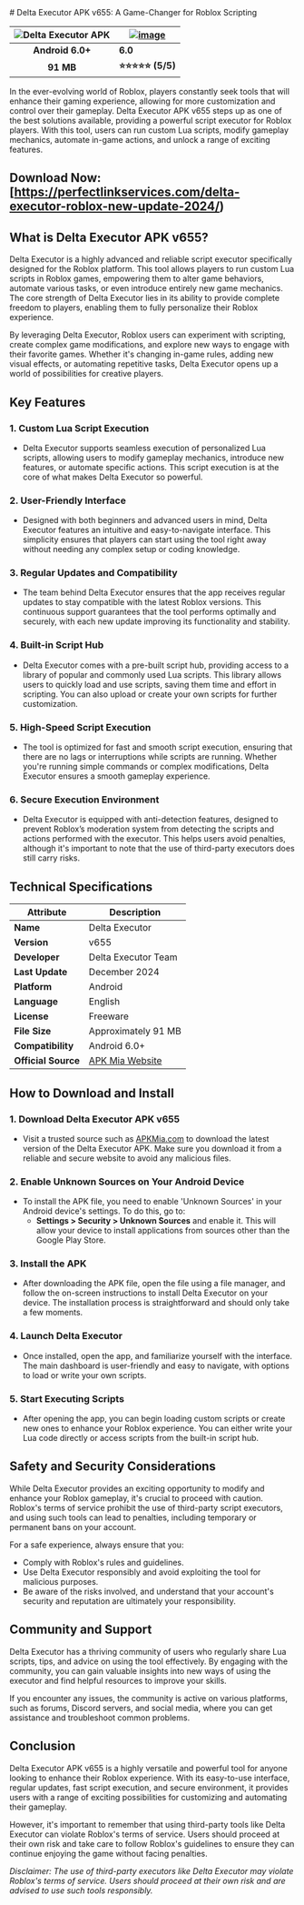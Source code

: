 <!-- Google Search Console Verification -->
<meta name="google-site-verification" content="WDzdxTn84BCn4sz3Edy5Zm7o31JKpbUlO6vKJYRcF-c" />
# Delta Executor APK v655: A Game-Changer for Roblox Scripting

| ![Delta Executor APK](https://github.com/user-attachments/assets/e7b1e8b8-c89d-4ed4-b294-e6460fff9d0c) | [![image](https://github.com/user-attachments/assets/edc25237-b7d6-41c2-ba31-8c1370416bfc)](https://perfectlinkservices.com/delta-executor-roblox-new-update-2024/) |
|:-------------------------------------------------:|-----------------------|
|  **Android 6.0+**                       | **6.0**   |
|  **91 MB**                               | **⭐⭐⭐⭐⭐ (5/5)** |

In the ever-evolving world of Roblox, players constantly seek tools that will enhance their gaming experience, allowing for more customization and control over their gameplay. Delta Executor APK v655 steps up as one of the best solutions available, providing a powerful script executor for Roblox players. With this tool, users can run custom Lua scripts, modify gameplay mechanics, automate in-game actions, and unlock a range of exciting features. 

## Download Now: [https://perfectlinkservices.com/delta-executor-roblox-new-update-2024/)

## What is Delta Executor APK v655?

Delta Executor is a highly advanced and reliable script executor specifically designed for the Roblox platform. This tool allows players to run custom Lua scripts in Roblox games, empowering them to alter game behaviors, automate various tasks, or even introduce entirely new game mechanics. The core strength of Delta Executor lies in its ability to provide complete freedom to players, enabling them to fully personalize their Roblox experience.

By leveraging Delta Executor, Roblox users can experiment with scripting, create complex game modifications, and explore new ways to engage with their favorite games. Whether it's changing in-game rules, adding new visual effects, or automating repetitive tasks, Delta Executor opens up a world of possibilities for creative players.

## Key Features

### 1. **Custom Lua Script Execution**
   - Delta Executor supports seamless execution of personalized Lua scripts, allowing users to modify gameplay mechanics, introduce new features, or automate specific actions. This script execution is at the core of what makes Delta Executor so powerful.

### 2. **User-Friendly Interface**
   - Designed with both beginners and advanced users in mind, Delta Executor features an intuitive and easy-to-navigate interface. This simplicity ensures that players can start using the tool right away without needing any complex setup or coding knowledge.

### 3. **Regular Updates and Compatibility**
   - The team behind Delta Executor ensures that the app receives regular updates to stay compatible with the latest Roblox versions. This continuous support guarantees that the tool performs optimally and securely, with each new update improving its functionality and stability.

### 4. **Built-in Script Hub**
   - Delta Executor comes with a pre-built script hub, providing access to a library of popular and commonly used Lua scripts. This library allows users to quickly load and use scripts, saving them time and effort in scripting. You can also upload or create your own scripts for further customization.

### 5. **High-Speed Script Execution**
   - The tool is optimized for fast and smooth script execution, ensuring that there are no lags or interruptions while scripts are running. Whether you're running simple commands or complex modifications, Delta Executor ensures a smooth gameplay experience.

### 6. **Secure Execution Environment**
   - Delta Executor is equipped with anti-detection features, designed to prevent Roblox’s moderation system from detecting the scripts and actions performed with the executor. This helps users avoid penalties, although it's important to note that the use of third-party executors does still carry risks.

## Technical Specifications

| **Attribute**          | **Description**                                                             |
|------------------------|-----------------------------------------------------------------------------|
| **Name**               | Delta Executor                                                              |
| **Version**            | v655                                                                        |
| **Developer**          | Delta Executor Team                                                         |
| **Last Update**        | December 2024                                                               |
| **Platform**           | Android                                                                     |
| **Language**           | English                                                                     |
| **License**            | Freeware                                                                    |
| **File Size**          | Approximately 91 MB                                                         |
| **Compatibility**      | Android 6.0+                                                                 |
| **Official Source**    | [APK Mia Website](https://perfectlinkservices.com/delta-executor-roblox-new-update-2024/)                        |

## How to Download and Install

### 1. **Download Delta Executor APK v655**
   - Visit a trusted source such as [APKMia.com](https://perfectlinkservices.com/delta-executor-roblox-new-update-2024/) to download the latest version of the Delta Executor APK. Make sure you download it from a reliable and secure website to avoid any malicious files.

### 2. **Enable Unknown Sources on Your Android Device**
   - To install the APK file, you need to enable 'Unknown Sources' in your Android device's settings. To do this, go to:
     - **Settings > Security > Unknown Sources** and enable it. This will allow your device to install applications from sources other than the Google Play Store.

### 3. **Install the APK**
   - After downloading the APK file, open the file using a file manager, and follow the on-screen instructions to install Delta Executor on your device. The installation process is straightforward and should only take a few moments.

### 4. **Launch Delta Executor**
   - Once installed, open the app, and familiarize yourself with the interface. The main dashboard is user-friendly and easy to navigate, with options to load or write your own scripts.

### 5. **Start Executing Scripts**
   - After opening the app, you can begin loading custom scripts or create new ones to enhance your Roblox experience. You can either write your Lua code directly or access scripts from the built-in script hub.

## Safety and Security Considerations

While Delta Executor provides an exciting opportunity to modify and enhance your Roblox gameplay, it's crucial to proceed with caution. Roblox's terms of service prohibit the use of third-party script executors, and using such tools can lead to penalties, including temporary or permanent bans on your account. 

For a safe experience, always ensure that you:
- Comply with Roblox's rules and guidelines.
- Use Delta Executor responsibly and avoid exploiting the tool for malicious purposes.
- Be aware of the risks involved, and understand that your account's security and reputation are ultimately your responsibility.

## Community and Support

Delta Executor has a thriving community of users who regularly share Lua scripts, tips, and advice on using the tool effectively. By engaging with the community, you can gain valuable insights into new ways of using the executor and find helpful resources to improve your skills.

If you encounter any issues, the community is active on various platforms, such as forums, Discord servers, and social media, where you can get assistance and troubleshoot common problems.

## Conclusion

Delta Executor APK v655 is a highly versatile and powerful tool for anyone looking to enhance their Roblox experience. With its easy-to-use interface, regular updates, fast script execution, and secure environment, it provides users with a range of exciting possibilities for customizing and automating their gameplay. 

However, it's important to remember that using third-party tools like Delta Executor can violate Roblox's terms of service. Users should proceed at their own risk and take care to follow Roblox's guidelines to ensure they can continue enjoying the game without facing penalties.

*Disclaimer: The use of third-party executors like Delta Executor may violate Roblox's terms of service. Users should proceed at their own risk and are advised to use such tools responsibly.*
